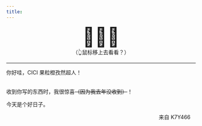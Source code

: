 ```yaml
---
title: 
---
```




<style>
.look-sheet-bkg {
	background-color: #444444;
}

.article {
	background-color: white;
}
.container {

    font-size: 50px;
    text-align: center;
    bottom: 0;
    width: 100%;
    transition: all 1s linear;
}
.container:hover {
	text-align: center;
	  transition: 0.05s;
	  transition-duration:0.5s;
	  transform:scale(1.1);
	 transition-timing-function:ease-in;
  }

  .container:hover::after{
  	display: block;
  	font-size: 30px;
	content: "🥳祝你早日康复！生日快乐！";
	padding-bottom: 1em;
  }


.to {
  text-align: left;
  font-height: 1em;
  }

.to-r {
  text-align: right;
  padding-right: 1em;
  font-height: 1em;
  }
</style>






<script data-num="1" data-interval="1500" data-speed="8" data-snow="🍫"  data-color="black" src="https://mengrru.github.io/magic-conch/snow/index.js"></script>

<script data-num="25" data-interval="1000" data-speed="10" data-snow="❄,❅" data-color="white" src="https://mengrru.github.io/magic-conch/snow/index.js"></script>


<center>
<div class = "container" title="加油小王！你真棒！">🎊🎊🎊</div>
</center>



<center>
<div>
（👆鼠标移上去看看？）
</div>
</center>

</body>

---



<div class="to">
你好哇，CICI 果粒橙孜然超人！
</div>

<br>

收到你写的东西时，我很惊喜<del>（因为我去年没收到）</del>！





今天是个好日子。




<div class="to-r">
来自 K7Y466
</div>

<body>





